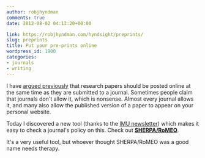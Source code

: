 ```yaml
---
author: robjhyndman
comments: true
date: 2012-08-02 04:13:20+00:00

link: https://robjhyndman.com/hyndsight/preprints/
slug: preprints
title: Put your pre-prints online
wordpress_id: 1900
categories:
- journals
- writing
---
```


I have [argued previously](https://robjhyndman.com/hyndsight/working-papers/) that research papers should be posted online at the same time as they are submitted to a journal. Sometimes people claim that journals don't allow it, which is nonsense. Almost every journal allows it, and many also allow the published version of a paper to appear on your personal website.

Today I discovered a new tool (thanks to the [IMU newsletter](http://www.mathunion.org/imu-net/archive/2012/imu-net-054/)) which makes it easy to check a journal's policy on this. Check out [**SHERPA/RoMEO**](http://www.sherpa.ac.uk/romeo/). 

It's a very useful tool, but whoever thought SHERPA/RoMEO was a good name needs therapy.
